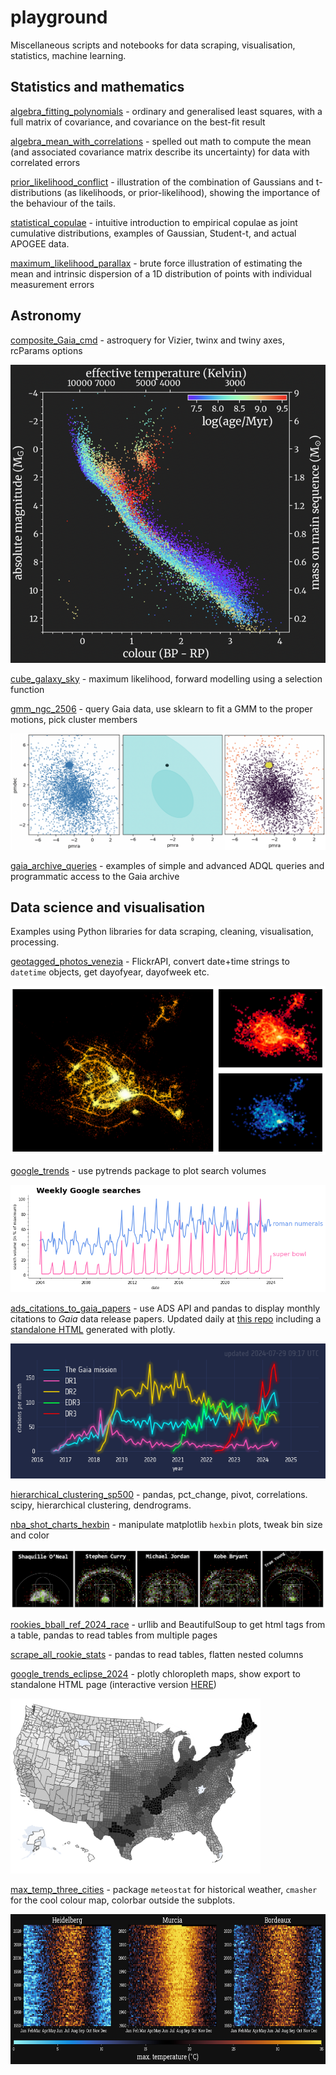 # playground
Miscellaneous scripts and notebooks for data scraping, visualisation, statistics, machine learning.



## Statistics and mathematics

[algebra_fitting_polynomials](/statistics/algebra_fitting_polynomials.ipynb) - ordinary and generalised least squares, with a full matrix of covariance, and covariance on the best-fit result

[algebra_mean_with_correlations](/statistics/algebra_mean_with_correlations.ipynb) - spelled out math to compute the mean (and associated covariance matrix describe its uncertainty) for data with correlated errors

[prior_likelihood_conflict](/statistics/prior_likelihood_conflict.ipynb) - illustration of the combination of Gaussians and t-distributions (as likelihoods, or prior-likelihood), showing the importance of the behaviour of the tails.

[statistical_copulae](/statistics/statistical_copulae.ipynb) - intuitive introduction to empirical copulae as joint cumulative distributions, examples of Gaussian, Student-t, and actual APOGEE data.

[maximum_likelihood_parallax](/statistics/maximum_likelihood_parallax.ipynb) - brute force illustration of estimating the mean and intrinsic dispersion of a 1D distribution of points with individual measurement errors

## Astronomy

[composite_Gaia_cmd](composite_Gaia_cmd.ipynb) - astroquery for Vizier, twinx and twiny axes, rcParams options

![image](/img/img_cmd.png)

[cube_galaxy_sky](/statistics/cube_galaxy_sky.ipynb) - maximum likelihood, forward modelling using a selection function

[gmm_ngc_2506](gmm_ngc_2506.ipynb) - query Gaia data, use sklearn to fit a GMM to the proper motions, pick cluster members

![image](/img/img_gmm_ngc2506.png)

[gaia_archive_queries](gaia_archive_queries.ipynb) - examples of simple and advanced ADQL queries and programmatic access to the Gaia archive

## Data science and visualisation

Examples using Python libraries for data scraping, cleaning, visualisation, processing.

[geotagged_photos_venezia](geotagged_photos_venezia.ipynb) - FlickrAPI, convert date+time strings to `datetime` objects, get dayofyear, dayofweek etc.

![image](/img/img_venezia.png)

[google_trends](google_trends.ipynb) - use pytrends package to plot search volumes

![image](/img/img_google_trends.png)

[ads_citations_to_gaia_papers](ads_citations_to_gaia_papers.ipynb) - use ADS API and pandas to display monthly citations to *Gaia* data release papers. Updated daily at [this repo](https://github.com/TristanCantatGaudin/ADS-Gaia-Citations) including a [standalone HTML](https://tristancantatgaudin.github.io/ADS-Gaia-Citations/ads-citations-plotly.html) generated with plotly.

![image](https://raw.githubusercontent.com/TristanCantatGaudin/ADS-Gaia-Citations/main/citations_per_month.png)

[hierarchical_clustering_sp500](hierarchical_clustering_sp500.ipynb) - pandas, pct_change, pivot, correlations. scipy, hierarchical clustering, dendrograms. 

[nba_shot_charts_hexbin](/nba/nba_shot_charts_hexbin.ipynb) - manipulate matplotlib `hexbin` plots, tweak bin size and color

![image](/nba/hexbin_shot_charts.png)

[rookies_bball_ref_2024_race](/nba/rookies_bball_ref_2024_race.ipynb) - urllib and BeautifulSoup to get html tags from a table, pandas to read tables from multiple pages

[scrape_all_rookie_stats](/nba/scrape_all_rookie_stats.ipynb) - pandas to read tables, flatten nested columns

[google_trends_eclipse_2024](google_trends_eclipse_2024.ipynb) - plotly chloropleth maps, show export to standalone HTML page (interactive version [HERE](https://tristancantatgaudin.github.io/docs/google_trends_eclipse_2024.html))

<img src="https://github.com/TristanCantatGaudin/playground/blob/main/img/google_trends_eclipse_2024.png?raw=true" width=400 height=280 />


[max_temp_three_cities](max_temp_three_cities.ipynb) - package `meteostat` for historical weather, `cmasher` for the cool colour map, colorbar outside the subplots.

<img src="https://github.com/TristanCantatGaudin/playground/blob/main/img/max_temp_1950_2024.png?raw=true" width=800 height=240 />





